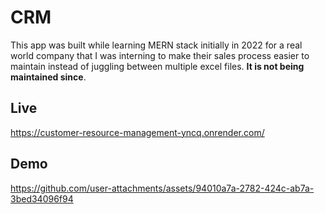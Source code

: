 # CRM 

This app was built while learning MERN stack initially in 2022 for a real world company that I was interning to make their sales process easier to maintain instead of juggling between multiple excel files. **It is not being maintained since**.

## Live 

https://customer-resource-management-yncq.onrender.com/

## Demo 

https://github.com/user-attachments/assets/94010a7a-2782-424c-ab7a-3bed34096f94


